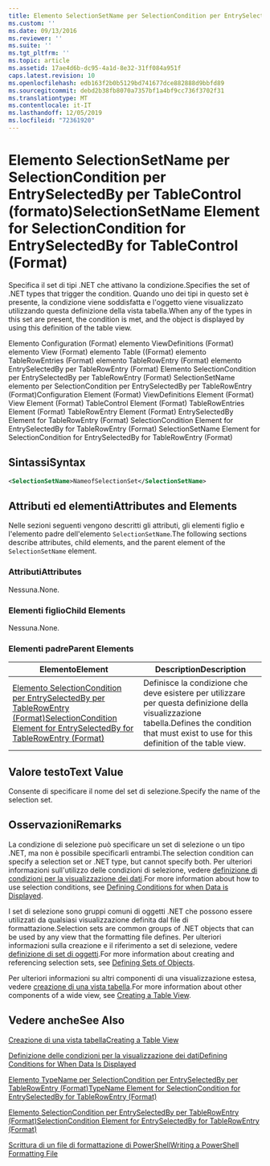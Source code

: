 ```yaml
---
title: Elemento SelectionSetName per SelectionCondition per EntrySelectedBy per Table ((Format) | Microsoft Docs
ms.custom: ''
ms.date: 09/13/2016
ms.reviewer: ''
ms.suite: ''
ms.tgt_pltfrm: ''
ms.topic: article
ms.assetid: 17ae4d6b-dc95-4a1d-8e32-31ff084a951f
caps.latest.revision: 10
ms.openlocfilehash: edb163f2b0b5129bd741677dce882888d9bbfd89
ms.sourcegitcommit: debd2b38fb8070a7357bf1a4bf9cc736f3702f31
ms.translationtype: MT
ms.contentlocale: it-IT
ms.lasthandoff: 12/05/2019
ms.locfileid: "72361920"
---
```

# <a name="selectionsetname-element-for-selectioncondition-for-entryselectedby-for-tablecontrol-format"></a><span data-ttu-id="26f3a-102">Elemento SelectionSetName per SelectionCondition per EntrySelectedBy per TableControl (formato)</span><span class="sxs-lookup"><span data-stu-id="26f3a-102">SelectionSetName Element for SelectionCondition for EntrySelectedBy for TableControl (Format)</span></span>

<span data-ttu-id="26f3a-103">Specifica il set di tipi .NET che attivano la condizione.</span><span class="sxs-lookup"><span data-stu-id="26f3a-103">Specifies the set of .NET types that trigger the condition.</span></span> <span data-ttu-id="26f3a-104">Quando uno dei tipi in questo set è presente, la condizione viene soddisfatta e l'oggetto viene visualizzato utilizzando questa definizione della vista tabella.</span><span class="sxs-lookup"><span data-stu-id="26f3a-104">When any of the types in this set are present, the condition is met, and the object is displayed by using this definition of the table view.</span></span>

<span data-ttu-id="26f3a-105">Elemento Configuration (Format) elemento ViewDefinitions (Format) elemento View (Format) elemento Table ((Format) elemento TableRowEntries (Format) elemento TableRowEntry (Format) elemento EntrySelectedBy per TableRowEntry (Format) Elemento SelectionCondition per EntrySelectedBy per TableRowEntry (Format) SelectionSetName elemento per SelectionCondition per EntrySelectedBy per TableRowEntry (Format)</span><span class="sxs-lookup"><span data-stu-id="26f3a-105">Configuration Element (Format) ViewDefinitions Element (Format) View Element (Format) TableControl Element (Format) TableRowEntries Element (Format) TableRowEntry Element (Format) EntrySelectedBy Element for TableRowEntry (Format) SelectionCondition Element for EntrySelectedBy for TableRowEntry (Format) SelectionSetName Element for SelectionCondition for EntrySelectedBy for TableRowEntry (Format)</span></span>

## <a name="syntax"></a><span data-ttu-id="26f3a-106">Sintassi</span><span class="sxs-lookup"><span data-stu-id="26f3a-106">Syntax</span></span>

```xml
<SelectionSetName>NameofSelectionSet</SelectionSetName>
```

## <a name="attributes-and-elements"></a><span data-ttu-id="26f3a-107">Attributi ed elementi</span><span class="sxs-lookup"><span data-stu-id="26f3a-107">Attributes and Elements</span></span>

<span data-ttu-id="26f3a-108">Nelle sezioni seguenti vengono descritti gli attributi, gli elementi figlio e l'elemento padre dell'elemento `SelectionSetName`.</span><span class="sxs-lookup"><span data-stu-id="26f3a-108">The following sections describe attributes, child elements, and the parent element of the `SelectionSetName` element.</span></span>

### <a name="attributes"></a><span data-ttu-id="26f3a-109">Attributi</span><span class="sxs-lookup"><span data-stu-id="26f3a-109">Attributes</span></span>

<span data-ttu-id="26f3a-110">Nessuna.</span><span class="sxs-lookup"><span data-stu-id="26f3a-110">None.</span></span>

### <a name="child-elements"></a><span data-ttu-id="26f3a-111">Elementi figlio</span><span class="sxs-lookup"><span data-stu-id="26f3a-111">Child Elements</span></span>

<span data-ttu-id="26f3a-112">Nessuna.</span><span class="sxs-lookup"><span data-stu-id="26f3a-112">None.</span></span>

### <a name="parent-elements"></a><span data-ttu-id="26f3a-113">Elementi padre</span><span class="sxs-lookup"><span data-stu-id="26f3a-113">Parent Elements</span></span>

|<span data-ttu-id="26f3a-114">Elemento</span><span class="sxs-lookup"><span data-stu-id="26f3a-114">Element</span></span>|<span data-ttu-id="26f3a-115">Description</span><span class="sxs-lookup"><span data-stu-id="26f3a-115">Description</span></span>|
|-------------|-----------------|
|[<span data-ttu-id="26f3a-116">Elemento SelectionCondition per EntrySelectedBy per TableRowEntry (Format)</span><span class="sxs-lookup"><span data-stu-id="26f3a-116">SelectionCondition Element for EntrySelectedBy for TableRowEntry (Format)</span></span>](./selectioncondition-element-for-entryselectedby-for-tablecontrol-format.md)|<span data-ttu-id="26f3a-117">Definisce la condizione che deve esistere per utilizzare per questa definizione della visualizzazione tabella.</span><span class="sxs-lookup"><span data-stu-id="26f3a-117">Defines the condition that must exist to use for this definition of the table view.</span></span>|

## <a name="text-value"></a><span data-ttu-id="26f3a-118">Valore testo</span><span class="sxs-lookup"><span data-stu-id="26f3a-118">Text Value</span></span>

<span data-ttu-id="26f3a-119">Consente di specificare il nome del set di selezione.</span><span class="sxs-lookup"><span data-stu-id="26f3a-119">Specify the name of the selection set.</span></span>

## <a name="remarks"></a><span data-ttu-id="26f3a-120">Osservazioni</span><span class="sxs-lookup"><span data-stu-id="26f3a-120">Remarks</span></span>

<span data-ttu-id="26f3a-121">La condizione di selezione può specificare un set di selezione o un tipo .NET, ma non è possibile specificarli entrambi.</span><span class="sxs-lookup"><span data-stu-id="26f3a-121">The selection condition can specify a selection set or .NET type, but cannot specify both.</span></span> <span data-ttu-id="26f3a-122">Per ulteriori informazioni sull'utilizzo delle condizioni di selezione, vedere [definizione di condizioni per la visualizzazione dei dati](./defining-conditions-for-displaying-data.md).</span><span class="sxs-lookup"><span data-stu-id="26f3a-122">For more information about how to use selection conditions, see [Defining Conditions for when Data is Displayed](./defining-conditions-for-displaying-data.md).</span></span>

<span data-ttu-id="26f3a-123">I set di selezione sono gruppi comuni di oggetti .NET che possono essere utilizzati da qualsiasi visualizzazione definita dal file di formattazione.</span><span class="sxs-lookup"><span data-stu-id="26f3a-123">Selection sets are common groups of .NET objects that can be used by any view that the formatting file defines.</span></span> <span data-ttu-id="26f3a-124">Per ulteriori informazioni sulla creazione e il riferimento a set di selezione, vedere [definizione di set di oggetti](./defining-selection-sets.md).</span><span class="sxs-lookup"><span data-stu-id="26f3a-124">For more information about creating and referencing selection sets, see [Defining Sets of Objects](./defining-selection-sets.md).</span></span>

<span data-ttu-id="26f3a-125">Per ulteriori informazioni su altri componenti di una visualizzazione estesa, vedere [creazione di una vista tabella](./creating-a-table-view.md).</span><span class="sxs-lookup"><span data-stu-id="26f3a-125">For more information about other components of a wide view, see [Creating a Table View](./creating-a-table-view.md).</span></span>

## <a name="see-also"></a><span data-ttu-id="26f3a-126">Vedere anche</span><span class="sxs-lookup"><span data-stu-id="26f3a-126">See Also</span></span>

[<span data-ttu-id="26f3a-127">Creazione di una vista tabella</span><span class="sxs-lookup"><span data-stu-id="26f3a-127">Creating a Table View</span></span>](./creating-a-table-view.md)

[<span data-ttu-id="26f3a-128">Definizione delle condizioni per la visualizzazione dei dati</span><span class="sxs-lookup"><span data-stu-id="26f3a-128">Defining Conditions for When Data Is Displayed</span></span>](./defining-conditions-for-displaying-data.md)

[<span data-ttu-id="26f3a-129">Elemento TypeName per SelectionCondition per EntrySelectedBy per TableRowEntry (Format)</span><span class="sxs-lookup"><span data-stu-id="26f3a-129">TypeName Element for SelectionCondition for EntrySelectedBy for TableRowEntry (Format)</span></span>](./typename-element-for-selectioncondition-for-entryselectedby-for-tablecontrol-format.md)

[<span data-ttu-id="26f3a-130">Elemento SelectionCondition per EntrySelectedBy per TableRowEntry (Format)</span><span class="sxs-lookup"><span data-stu-id="26f3a-130">SelectionCondition Element for EntrySelectedBy for TableRowEntry (Format)</span></span>](./selectioncondition-element-for-entryselectedby-for-tablecontrol-format.md)

[<span data-ttu-id="26f3a-131">Scrittura di un file di formattazione di PowerShell</span><span class="sxs-lookup"><span data-stu-id="26f3a-131">Writing a PowerShell Formatting File</span></span>](./writing-a-powershell-formatting-file.md)
